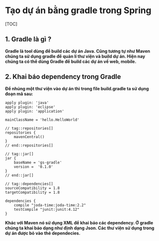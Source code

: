 # Tạo dự án bằng gradle trong Spring

[TOC]

## 1. Gradle là gì ? 

**Gradle là tool dùng để build các dự án Java. Cũng tương tự như Maven chúng ta sử dụng gradle để quản lí thư viện và build dự án. Hiện nay chúng ta có thể dùng Gradle để build các dự án về web, mobile.**

## 2. Khai báo dependency trong Gradle

**Để nhúng một thư viện vào dự án thì trong file build.gradle ta sử dụng đoạn mã sau:**

```properties
apply plugin: 'java'
apply plugin: 'eclipse'
apply plugin: 'application'

mainClassName = 'hello.HelloWorld'

// tag::repositories[]
repositories {
    mavenCentral()
}
// end::repositories[]

// tag::jar[]
jar {
    baseName = 'gs-gradle'
    version =  '0.1.0'
}
// end::jar[]

// tag::dependencies[]
sourceCompatibility = 1.8
targetCompatibility = 1.8

dependencies {
    compile "joda-time:joda-time:2.2"
    testCompile "junit:junit:4.12"
}
```

**Khác với Maven nó sử dụng XML để khai báo các dependency. Ở gradle chúng ta khai báo dạng như định dạng Json. Các thư viện sử dụng trong dự án được bỏ vào thẻ dependecies.**
